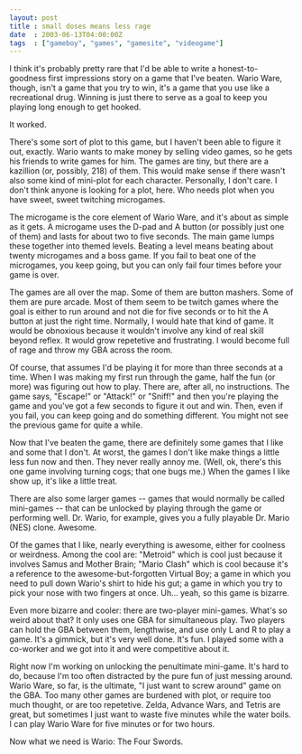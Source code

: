 ```yaml
---
layout: post
title : small doses means less rage
date  : 2003-06-13T04:00:00Z
tags  : ["gameboy", "games", "gamesite", "videogame"]
---
```

I think it's probably pretty rare that I'd be able to write a honest-to-goodness first impressions story on a game that I've beaten.  Wario Ware, though, isn't a game that you try to win, it's a game that you use like a recreational drug.  Winning is just there to serve as a goal to keep you playing long enough to get hooked.

It worked.

There's some sort of plot to this game, but I haven't been able to figure it out, exactly.  Wario wants to make money by selling video games, so he gets his friends to write games for him.  The games are tiny, but there are a kazillion (or, possibly, 218) of them.  This would make sense if there wasn't also some kind of mini-plot for each character.  Personally, I don't care.  I don't think anyone is looking for a plot, here.  Who needs plot when you have sweet, sweet twitching microgames.

The microgame is the core element of Wario Ware, and it's about as simple as it gets.  A microgame uses the D-pad and A button (or possibly just one of them) and lasts for about two to five seconds.  The main game lumps these together into themed levels.  Beating a level means beating about twenty microgames and a boss game.  If you fail to beat one of the microgames, you keep going, but you can only fail four times before your game is over.

The games are all over the map.  Some of them are button mashers.  Some of them are pure arcade.  Most of them seem to be twitch games where the goal is either to run around and not die for five seconds or to hit the A button at just the right time.  Normally, I would hate that kind of game.  It would be obnoxious because it wouldn't involve any kind of real skill beyond reflex.  It would grow repetetive and frustrating.  I would become full of rage and throw my GBA across the room.

Of course, that assumes I'd be playing it for more than three seconds at a time.  When I was making my first run through the game, half the fun (or more) was figuring out how to play.  There are, after all, no instructions.  The game says, "Escape!" or "Attack!" or "Sniff!" and then you're playing the game and you've got a few seconds to figure it out and win.  Then, even if you fail, you can keep going and do something different.  You might not see the previous game for quite a while.

Now that I've beaten the game, there are definitely some games that I like and some that I don't.  At worst, the games I don't like make things a little less fun now and then.  They never really annoy me.  (Well, ok, there's this one game involving turning cogs; that one bugs me.)  When the games I like show up, it's like a little treat.

There are also some larger games -- games that would normally be called mini-games -- that can be unlocked by playing through the game or performing well.  Dr. Wario, for example, gives you a fully playable Dr. Mario (NES) clone.  Awesome.

Of the games that I like, nearly everything is awesome, either for coolness or weirdness.  Among the cool are: "Metroid" which is cool just because it involves Samus and Mother Brain; "Mario Clash" which is cool because it's a reference to the awesome-but-forgotten Virtual Boy; a game in which you need to pull down Wario's shirt to hide his gut; a game in which you try to pick your nose with two fingers at once.  Uh... yeah, so this game is bizarre.

Even more bizarre and cooler: there are two-player mini-games.  What's so weird about that?  It only uses one GBA for simultaneous play.  Two players can hold the GBA between them, lengthwise, and use only L and R to play a game.  It's a gimmick, but it's very well done.  It's fun.  I played some with a co-worker and we got into it and were competitive about it.

Right now I'm working on unlocking the penultimate mini-game.  It's hard to do, because I'm too often distracted by the pure fun of just messing around.  Wario Ware, so far, is the ultimate, "I just want to screw around" game on the GBA. Too many other games are burdened with plot, or require too much thought, or are too repetetive.  Zelda, Advance Wars, and Tetris are great, but sometimes I just want to waste five minutes while the water boils.  I can play Wario Ware for five minutes or for two hours.

Now what we need is Wario: The Four Swords.

